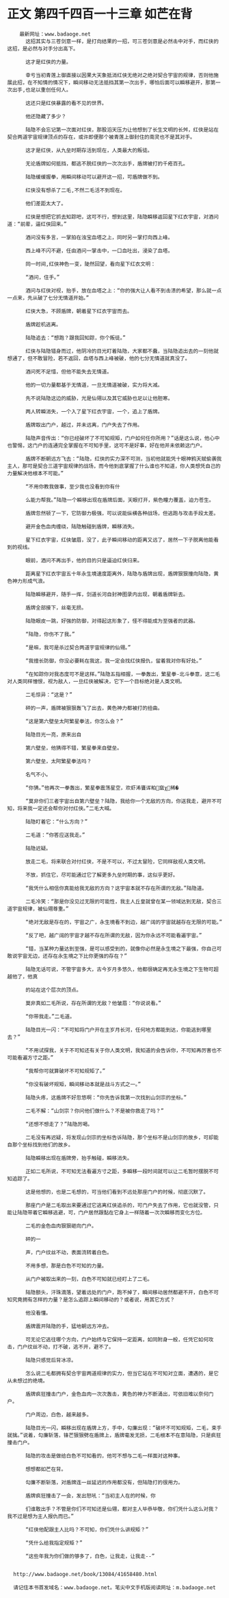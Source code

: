 # 正文 第四千四百一十三章 如芒在背
        最新网址：www.badaoge.net
          这招其实与三苍剑意一样，是打向结果的一招，可三苍剑意是必然击中对手，而红侠的这招，是必然与对手分出高下。
      
          这才是红侠的力量。
      
          幸亏当初青莲上御直接以因果大天象抵消红侠无绝对之绝对契合宇宙的规律，否则他施展此招，在不知情的情况下，瞬间移动无法抵挡其第一次出手，哪怕后面可以瞬移避开，那第一次出手,也足以重创任何人。
      
          这还只是红侠暴露的看不见的世界。
      
          他还隐藏了多少？
      
          陆隐不会忘记第一次面对红侠，那股滔天压力让他想到了长生文明的长舛，红侠是站在契合两道宇宙规律顶点的存在，或许即便那个被青莲上御封住的南灵也不是其对手。
      
          这才是红侠，从九垒时期存活到现在，人类最大的叛徒。
      
          无论盾牌如何抵挡，都逃不脱红侠的一次次出手，盾牌被打的千疮百孔。
      
          陆隐缓缓握拳，用瞬间移动可以避开这一招，可盾牌做不到。
      
          红侠没有想杀了二毛,不然二毛活不到现在。
      
          他们差距太大了。
      
          红侠是想把它抓去知踪吧，这可不行，想到这里，陆隐瞬移返回星下红衣宇宙，对酒问道：“前辈，逼红侠回来。”
      
          酒问没有多言，一掌拍在浊宝血塔之上，同时另一掌打向西上峰。
      
          西上峰不闪不避，任由酒问一掌击中，一口血吐出，浸染了血塔。
      
          同一时间,红侠神色一变，陡然回望，看向星下红衣文明：
      
          “酒问，住手。”
      
          酒问与红侠对视，抬手，放在血塔之上：“你的强大让人看不到击溃的希望，那么就一点一点来，先从破了七分无情道开始。”
      
          红侠大急，不顾盾牌，朝着星下红衣宇宙而去。
      
          盾牌趁机逃离。
      
          陆隐追去：“想跑？跟我回知踪，你个叛徒。”
      
          红侠与陆隐错身而过，他阴冷的目光盯着陆隐，大家都不蠢，当陆隐追出去的一刻他就想通了，但不敢冒险，若不返回，血塔与西上峰被破，他的七分无情道就真没了。
      
          酒问死不足惜，但他不能失去无情道。
      
          他的一切力量都基于无情道，一旦无情道被破，实力将大减。
      
          先不说陆隐这边的威胁，光是仙翎以及其它威胁也足以让他胆寒。
      
          两人转瞬消失，一个入了星下红衣宇宙，一个，追上了盾牌。
      
          盾牌取出门户，越过，并未远离，门户失去了作用。
      
          陆隐声音传出：“你已经破坏了不可知规矩，门户如何任你所用？”话是这么说，他心中也警惕，这门户的连通完全掌握在不可知手里，这可不是好事，好在他并未依赖这门户。
      
          盾牌不断朝远方飞去：“陆隐，红侠的实力深不可测，当初他就能凭十眼神鸦天赋偷袭我主人，那可是契合三道宇宙规律的战场，而今他到底掌握了什么谁也不知道，你人类想凭自己的力量解决他根本不可能。”
      
          “不用你教我做事，至少我也没看到你有什
      
          么能力帮我。”陆隐一个瞬移出现在盾牌后面，天眼打开，紫色瞳力覆盖，迫力苍生。
      
          盾牌忽然顿了一下，它防御力极强，可以说能纵横各种战场，但逃跑与攻击手段太差。
      
          避开金色血肉缠绕，陆隐触碰到盾牌，瞬移消失。
      
          星下红衣宇宙，红侠皱眉，没了，此子瞬间移动的距离又远了，居然一下子脱离他能看到的视线。
      
          眼前，酒问不再出手，他的目的只是逼迫红侠归来。
      
          距离星下红衣宇宙五十年永生境速度距离外，陆隐与盾牌出现，盾牌狠狠撞向陆隐，黄色神力形成气浪。
      
          陆隐瞬移避开，随手一挥，剑道长河自封神图录内出现，朝着盾牌斩去。
      
          盾牌全部接下，丝毫无损。
      
          陆隐眼皮一跳，好强的防御，对得起这形象了，怪不得能成为至强者的武器。
      
          “陆隐，你伤不了我。”
      
          “是嘛，我可是杀过契合两道宇宙规律的仙翎。”
      
          “我擅长防御，你没必要耗在我这，我一定会找红侠报仇，留着我对你有好处。”
      
          “在知踪你对我态度可不是这样。”陆隐五指相握，一拳轰出，繁星拳-北斗拳意，这二毛对人类同样憎恨，视为敌人，一旦红侠被解决，它下一个目标绝对是人类文明。
      
          二毛惊异：“这是？”
      
          砰的一声，盾牌被狠狠轰飞了出去，黄色神力都被打的扭曲。
      
          “这是第六壁垒太阿繁星拳法，你怎么会？”
      
          陆隐目光一亮，原来出自
      
          第六壁垒，他猜得不错，繁星拳来自壁垒。
      
          第六壁垒，太阿繁星拳法吗？
      
          名气不小。
      
          “你猜。”他再次一拳轰出，繁星拳震荡星空，欢虾浠饔诨粕窳χ稀�
      
          “莫非你们三者宇宙出自第六壁垒？陆隐，我给你一个无敌的方向，你送我走，避开不可知，将来我一定还会帮你对付红侠。”二毛大喊。
      
          陆隐盯着它：“什么方向？”
      
          二毛道：“你答应送我走。”
      
          陆隐迟疑。
      
          放走二毛，将来联合对付红侠，不是不可以，不过太冒险，它同样敌视人类文明。
      
          不放，抓住它，尽可能通过它了解更多九垒时期的事，这似乎更好。
      
          “我凭什么相信你真能给我无敌的方向？这宇宙本就不存在所谓的无敌。”陆隐道。
      
          二毛冷笑：“那是你没见过无限的可能性，我主人丘皇就曾在某一领域达到无敌，契合三道宇宙规律，被仙翎尊重。”
      
          “绝对无敌是存在的，宇宙之广，永生境看不到边，越广阔的宇宙就越存在无限的可能。”
      
          “反了吧，越广阔的宇宙才越不存在所谓的无敌，因为你永远不可能看遍宇宙。”
      
          “错，当某种力量达到至强，是可以感受到的，就像你必然是永生境之下最强，你自己可敢说宇宙无边，还存在永生境之下比你更强的存在？”
      
          陆隐无话可说，不管宇宙多大，古今岁月多悠久，他都很确定再无永生境之下生物可超越他了，他真
      
          的站在这个层次的顶点。
      
          莫非真如二毛所说，存在所谓的无敌？他皱眉：“你说说看。”
      
          “你带我走。”二毛道。
      
          陆隐目光一闪：“不可知将门户开在主岁月长河，任何地方都能到达，你能逃到哪里去？”
      
          “不用试探我，关于不可知还有关于你人类文明，我知道的会告诉你，不可知再厉害也不可能看遍方寸之距。”
      
          “我帮你可就算破坏不可知规矩了。”
      
          “你没有破坏规矩，瞬间移动本就是战斗方式之一。”
      
          陆隐头疼，这盾牌不好忽悠啊：“你先告诉我第一次找到山剑宗的坐标。”
      
          二毛不解：“山剑宗？你问他们做什么？不是被你救走了吗？”
      
          “还想不想走了？”陆隐厉喝。
      
          二毛没有再迟疑，将发现山剑宗的坐标告诉陆隐，那个坐标不是山剑宗的故乡，可却能自那个坐标找到他们的故乡。
      
          陆隐瞬移出现在盾牌旁，抬手触碰，瞬移消失。
      
          正如二毛所说，不可知无法看遍方寸之距，多瞬移一段时间就可以让二毛暂时摆脱不可知追踪了。
      
          这是他想的，也是二毛想的，可当他们看到不远处那座门户的时候，彻底沉默了。
      
          那座门户是二毛取出来要通过它逃离红侠追杀的，可门户失去了作用，它也就没管，只能让陆隐带着它瞬移逃避，可，门户居然跟黏在它身上一样随着一次次瞬移而变化方位。
      
          二毛的金色血肉狠狠砸向门户。
      
          砰的一
      
          声，门户纹丝不动，表面流转着白色。
      
          不用多想，那是白色不可知的力量。
      
          从门户被取出来的一刻，白色不可知就已经盯上了二毛。
      
          陆隐额头，汗珠滴落，望着远处的门户，跑不掉了，瞬间移动居然都避不开，白色不可知究竟拥有怎样的力量？是怎么追踪上瞬间移动的？或者说，用其它方式？
      
          他没看懂。
      
          盾牌震开陆隐的手，猛地朝远方冲去。
      
          可无论它逃往哪个方向，门户始终与它保持一定距离，如同附身一般，任凭它如何攻击，门户纹丝不动，打不破，逃不开，避不了。
      
          陆隐只感觉后背冰凉。
      
          怎么说二毛都拥有契合宇宙两道规律的实力，但当它站在不可知对立面，遭遇的，是它从未想过的绝境。
      
          盾牌疯狂撞击门户，金色血肉一次次轰击，黄色的神力不断涌出，可依旧难以奈何门户。
      
          门户周边，白色，越来越多。
      
          陆隐目光一闪，瞬移出现在盾牌上方，手中，勾廉出现：“破坏不可知规矩，二毛，束手就擒。”说着，勾廉斩落，锋芒狠狠劈在盾牌上，盾牌毫发无损，二毛根本不在意陆隐，只是疯狂撞击门户。
      
          陆隐的攻击是做给白色不可知看的，他可不想与二毛一样面对这种事。
      
          想想都如芒在背。
      
          勾廉不断斩落，对盾牌连一丝延迟的作用都没有，但陆隐打的很用力。
      
          盾牌疯狂撞击了一会，发出怒吼：“当初主人在的时候，你
      
          们谁敢出手？不管是你们不可知还是仙翎，都对主人毕恭毕敬，你们凭什么这么对我？我不过是想为主人报仇而已。”
      
          “红侠他配跟主人比吗？不可知，你们凭什么讲规矩？”
      
          “凭什么给我指定规矩？”
      
          “这些年我为你们做的够多了，白色，让我走，让我走--”
      
      
      http://www.badaoge.net/book/13084/41658480.html
      
      请记住本书首发域名：www.badaoge.net。笔尖中文手机版阅读网址：m.badaoge.net
